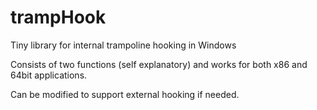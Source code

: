# trampHook
Tiny library for internal trampoline hooking in Windows

Consists of two functions (self explanatory) and works for both x86 and 64bit applications.

Can be modified to support external hooking if needed.
